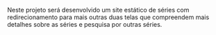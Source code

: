 Neste projeto será desenvolvido um site estático de séries com redirecionamento para mais outras duas telas que compreendem mais detalhes sobre as séries e pesquisa por outras séries.
